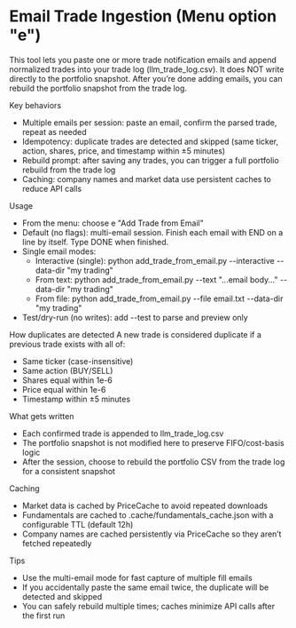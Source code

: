 # Email Trade Ingestion (Menu option "e")

This tool lets you paste one or more trade notification emails and append normalized trades into your trade log (llm_trade_log.csv). It does NOT write directly to the portfolio snapshot. After you’re done adding emails, you can rebuild the portfolio snapshot from the trade log.

Key behaviors
- Multiple emails per session: paste an email, confirm the parsed trade, repeat as needed
- Idempotency: duplicate trades are detected and skipped (same ticker, action, shares, price, and timestamp within ±5 minutes)
- Rebuild prompt: after saving any trades, you can trigger a full portfolio rebuild from the trade log
- Caching: company names and market data use persistent caches to reduce API calls

Usage
- From the menu: choose e "Add Trade from Email"
- Default (no flags): multi-email session. Finish each email with END on a line by itself. Type DONE when finished.
- Single email modes:
  - Interactive (single): python add_trade_from_email.py --interactive --data-dir "my trading"
  - From text: python add_trade_from_email.py --text "...email body..." --data-dir "my trading"
  - From file: python add_trade_from_email.py --file email.txt --data-dir "my trading"
- Test/dry-run (no writes): add --test to parse and preview only

How duplicates are detected
A new trade is considered duplicate if a previous trade exists with all of:
- Same ticker (case-insensitive)
- Same action (BUY/SELL)
- Shares equal within 1e-6
- Price equal within 1e-6
- Timestamp within ±5 minutes

What gets written
- Each confirmed trade is appended to llm_trade_log.csv
- The portfolio snapshot is not modified here to preserve FIFO/cost-basis logic
- After the session, choose to rebuild the portfolio CSV from the trade log for a consistent snapshot

Caching
- Market data is cached by PriceCache to avoid repeated downloads
- Fundamentals are cached to .cache/fundamentals_cache.json with a configurable TTL (default 12h)
- Company names are cached persistently via PriceCache so they aren’t fetched repeatedly

Tips
- Use the multi-email mode for fast capture of multiple fill emails
- If you accidentally paste the same email twice, the duplicate will be detected and skipped
- You can safely rebuild multiple times; caches minimize API calls after the first run
